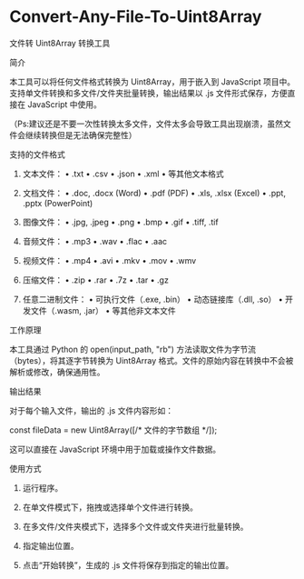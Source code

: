 # Convert-Any-File-To-Uint8Array
文件转 Uint8Array 转换工具

简介

本工具可以将任何文件格式转换为 Uint8Array，用于嵌入到 JavaScript 项目中。支持单文件转换和多文件/文件夹批量转换，输出结果以 .js 文件形式保存，方便直接在 JavaScript 中使用。

（Ps:建议还是不要一次性转换太多文件，文件太多会导致工具出现崩溃，虽然文件会继续转换但是无法确保完整性）

支持的文件格式
	
 1.	文本文件：
	•	.txt
	•	.csv
	•	.json
	•	.xml
	•	等其他文本格式
	
 2.	文档文件：
	•	.doc, .docx (Word)
	•	.pdf (PDF)
	•	.xls, .xlsx (Excel)
	•	.ppt, .pptx (PowerPoint)
	
 3.	图像文件：
	•	.jpg, .jpeg
	•	.png
	•	.bmp
	•	.gif
	•	.tiff, .tif
	
 4.	音频文件：
	•	.mp3
	•	.wav
	•	.flac
	•	.aac
	
 5.	视频文件：
	•	.mp4
	•	.avi
	•	.mkv
	•	.mov
	•	.wmv
	
 6.	压缩文件：
	•	.zip
	•	.rar
	•	.7z
	•	.tar
	•	.gz
	
 7.	任意二进制文件：
	•	可执行文件（.exe, .bin）
	•	动态链接库（.dll, .so）
	•	开发文件（.wasm, .jar）
	•	等其他非文本文件

工作原理

本工具通过 Python 的 open(input_path, "rb") 方法读取文件为字节流（bytes），将其逐字节转换为 Uint8Array 格式。文件的原始内容在转换中不会被解析或修改，确保通用性。

输出结果

对于每个输入文件，输出的 .js 文件内容形如：

const fileData = new Uint8Array([/* 文件的字节数组 */]);

这可以直接在 JavaScript 环境中用于加载或操作文件数据。

使用方式
	
 1.	运行程序。
	
 2.	在单文件模式下，拖拽或选择单个文件进行转换。
	
 3.	在多文件/文件夹模式下，选择多个文件或文件夹进行批量转换。
	
 4.	指定输出位置。
	
 5.	点击“开始转换”，生成的 .js 文件将保存到指定的输出位置。
